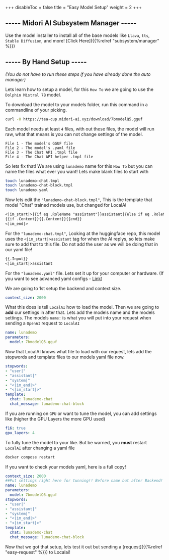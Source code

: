 
+++
disableToc = false
title = "Easy Model Setup"
weight = 2
+++

## ----- Midori AI Subsystem Manager -----
Use the model installer to install all of the base models like ``Llava``, ``tts``, ``Stable Diffusion``, and more! [Click Here]({{%relref "subsystem/manager" %}})

## ----- By Hand Setup -----
*(You do not have to run these steps if you have already done the auto manager)*

Lets learn how to setup a model, for this ``How To`` we are going to use the ``Dolphin Mistral 7B`` model.

To download the model to your models folder, run this command in a commandline of your picking.
```bash
curl -O https://tea-cup.midori-ai.xyz/download/7bmodelQ5.gguf
```

Each model needs at least ``4`` files, with out these files, the model will run raw, what that means is you can not change settings of the model.
```
File 1 - The model's GGUF file
File 2 - The model's .yaml file
File 3 - The Chat API .tmpl file
File 4 - The Chat API helper .tmpl file
```
So lets fix that! We are using ``lunademo`` name for this ``How To`` but you can name the files what ever you want! Lets make blank files to start with

```bash
touch lunademo-chat.tmpl
touch lunademo-chat-block.tmpl
touch lunademo.yaml
```
Now lets edit the `"lunademo-chat-block.tmpl"`, This is the template that model "Chat" trained models use, but changed for LocalAI

```txt
<|im_start|>{{if eq .RoleName "assistant"}}assistant{{else if eq .RoleName "system"}}system{{else if eq .RoleName "user"}}user{{end}}
{{if .Content}}{{.Content}}{{end}}
<|im_end|>
```

For the `"lunademo-chat.tmpl"`, Looking at the huggingface repo, this model uses the ``<|im_start|>assistant`` tag for when the AI replys, so lets make sure to add that to this file. Do not add the user as we will be doing that in our yaml file!

```txt
{{.Input}}
<|im_start|>assistant
```

For the `"lunademo.yaml"` file. Lets set it up for your computer or hardware. (If you want to see advanced yaml configs - [Link](https://localai.io/advanced/))

We are going to 1st setup the backend and context size.

```yaml
context_size: 2000
```

What this does is tell ``LocalAI`` how to load the model. Then we are going to **add** our settings in after that. Lets add the models name and the models settings. The models ``name:`` is what you will put into your request when sending a ``OpenAI`` request to ``LocalAI``
```yaml
name: lunademo
parameters:
  model: 7bmodelQ5.gguf
```

Now that LocalAI knows what file to load with our request, lets add the stopwords and template files to our models yaml file now.
```yaml
stopwords:
- "user|"
- "assistant|"
- "system|"
- "<|im_end|>"
- "<|im_start|>"
template:
  chat: lunademo-chat
  chat_message: lunademo-chat-block
```

If you are running on ``GPU`` or want to tune the model, you can add settings like (higher the GPU Layers the more GPU used)
```yaml
f16: true
gpu_layers: 4
```

To fully tune the model to your like. But be warned, you **must** restart ``LocalAI`` after changing a yaml file

```bash
docker compose restart
```

If you want to check your models yaml, here is a full copy!
```yaml
context_size: 2000
##Put settings right here for tunning!! Before name but after Backend! (remove this comment before saving the file)
name: lunademo
parameters:
  model: 7bmodelQ5.gguf
stopwords:
- "user|"
- "assistant|"
- "system|"
- "<|im_end|>"
- "<|im_start|>"
template:
  chat: lunademo-chat
  chat_message: lunademo-chat-block
```

Now that we got that setup, lets test it out but sending a [request]({{%relref "easy-request" %}}) to Localai! 

